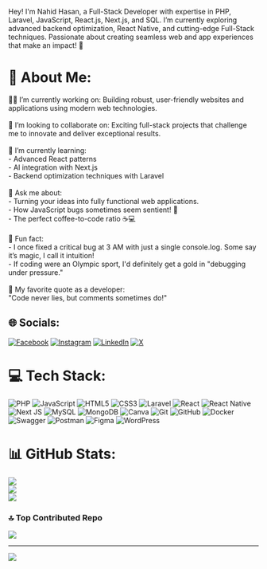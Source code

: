 Hey! I'm Nahid Hasan, a Full-Stack Developer with expertise in PHP, Laravel, JavaScript, React.js, Next.js, and SQL. I’m currently exploring advanced backend optimization, React Native, and cutting-edge Full-Stack techniques. Passionate about creating seamless web and app experiences that make an impact! 🚀

# 💫 About Me:
👨‍💻 I’m currently working on: Building robust, user-friendly websites and applications using modern web technologies.<br><br>🤝 I’m looking to collaborate on: Exciting full-stack projects that challenge me to innovate and deliver exceptional results.<br><br>🧠 I’m currently learning:<br>     - Advanced React patterns<br>     - AI integration with Next.js<br>     - Backend optimization techniques with Laravel<br><br>💬 Ask me about:<br>     - Turning your ideas into fully functional web applications.<br>     - How JavaScript bugs sometimes seem sentient! 🐞<br>     - The perfect coffee-to-code ratio ☕💻<br><br>🎉 Fun fact:<br>     - I once fixed a critical bug at 3 AM with just a single console.log. Some say it’s magic, I call it intuition!<br>     - If coding were an Olympic sport, I'd definitely get a gold in "debugging under pressure."<br><br>🌟 My favorite quote as a developer:<br> "Code never lies, but comments sometimes do!"


## 🌐 Socials:
[![Facebook](https://img.shields.io/badge/Facebook-%231877F2.svg?logo=Facebook&logoColor=white)](https://facebook.com/https://www.facebook.com/nahid.hasan.339600/) [![Instagram](https://img.shields.io/badge/Instagram-%23E4405F.svg?logo=Instagram&logoColor=white)](https://instagram.com/https://www.instagram.com/freelancernahid1/) [![LinkedIn](https://img.shields.io/badge/LinkedIn-%230077B5.svg?logo=linkedin&logoColor=white)](https://linkedin.com/in/https://www.linkedin.com/in/nahid-hosen-688057294?utm_source=share&utm_campaign=share_via&utm_content=profile&utm_medium=android_app) [![X](https://img.shields.io/badge/X-black.svg?logo=X&logoColor=white)](https://x.com/https://x.com/NahidHa31164683) 

# 💻 Tech Stack:
![PHP](https://img.shields.io/badge/php-%23777BB4.svg?style=for-the-badge&logo=php&logoColor=white) ![JavaScript](https://img.shields.io/badge/javascript-%23323330.svg?style=for-the-badge&logo=javascript&logoColor=%23F7DF1E) ![HTML5](https://img.shields.io/badge/html5-%23E34F26.svg?style=for-the-badge&logo=html5&logoColor=white) ![CSS3](https://img.shields.io/badge/css3-%231572B6.svg?style=for-the-badge&logo=css3&logoColor=white) ![Laravel](https://img.shields.io/badge/laravel-%23FF2D20.svg?style=for-the-badge&logo=laravel&logoColor=white) ![React](https://img.shields.io/badge/react-%2320232a.svg?style=for-the-badge&logo=react&logoColor=%2361DAFB) ![React Native](https://img.shields.io/badge/react_native-%2320232a.svg?style=for-the-badge&logo=react&logoColor=%2361DAFB) ![Next JS](https://img.shields.io/badge/Next-black?style=for-the-badge&logo=next.js&logoColor=white) ![MySQL](https://img.shields.io/badge/mysql-4479A1.svg?style=for-the-badge&logo=mysql&logoColor=white) ![MongoDB](https://img.shields.io/badge/MongoDB-%234ea94b.svg?style=for-the-badge&logo=mongodb&logoColor=white) ![Canva](https://img.shields.io/badge/Canva-%2300C4CC.svg?style=for-the-badge&logo=Canva&logoColor=white) ![Git](https://img.shields.io/badge/git-%23F05033.svg?style=for-the-badge&logo=git&logoColor=white) ![GitHub](https://img.shields.io/badge/github-%23121011.svg?style=for-the-badge&logo=github&logoColor=white) ![Docker](https://img.shields.io/badge/docker-%230db7ed.svg?style=for-the-badge&logo=docker&logoColor=white) ![Swagger](https://img.shields.io/badge/-Swagger-%23Clojure?style=for-the-badge&logo=swagger&logoColor=white) ![Postman](https://img.shields.io/badge/Postman-FF6C37?style=for-the-badge&logo=postman&logoColor=white) ![Figma](https://img.shields.io/badge/figma-%23F24E1E.svg?style=for-the-badge&logo=figma&logoColor=white) ![WordPress](https://img.shields.io/badge/WordPress-%23117AC9.svg?style=for-the-badge&logo=WordPress&logoColor=white)
# 📊 GitHub Stats:
![](https://github-readme-stats.vercel.app/api?username=NahidHasan12&theme=dark&hide_border=false&include_all_commits=false&count_private=false)<br/>
![](https://github-readme-streak-stats.herokuapp.com/?user=NahidHasan12&theme=dark&hide_border=false)<br/>
![](https://github-readme-stats.vercel.app/api/top-langs/?username=NahidHasan12&theme=dark&hide_border=false&include_all_commits=false&count_private=false&layout=compact)

### 🔝 Top Contributed Repo
![](https://github-contributor-stats.vercel.app/api?username=NahidHasan12&limit=5&theme=dark&combine_all_yearly_contributions=true)

---
[![](https://visitcount.itsvg.in/api?id=NahidHasan12&icon=0&color=0)](https://visitcount.itsvg.in)

<!-- Proudly created with GPRM ( https://gprm.itsvg.in ) -->
